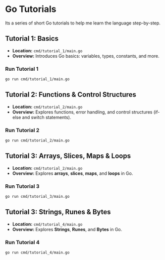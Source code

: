 
# Go Tutorials

Its a series of short Go tutorials to help me learn the language step-by-step.

## Tutorial 1: Basics
- **Location:** `cmd/tutorial_1/main.go`
- **Overview:** Introduces Go basics: variables, types, constants, and more.

### Run Tutorial 1
```bash
go run cmd/tutorial_1/main.go
```


## Tutorial 2: Functions & Control Structures
- **Location:** `cmd/tutorial_2/main.go`
- **Overview:** Explores functions, error handling, and control structures (if-else and switch statements).

### Run Tutorial 2
```bash
go run cmd/tutorial_2/main.go
```


## Tutorial 3: Arrays, Slices, Maps & Loops
- **Location:** `cmd/tutorial_2/main.go`
- **Overview:** Explores **arrays**, **slices**, **maps**, and **loops** in Go.  

### Run Tutorial 3
```bash
go run cmd/tutorial_3/main.go
```


## Tutorial 3: Strings, Runes & Bytes
- **Location:** `cmd/tutorial_4/main.go`
- **Overview:** Explores **Strings**, **Runes**, and **Bytes** in Go.  

### Run Tutorial 4
```bash
go run cmd/tutorial_4/main.go
```
